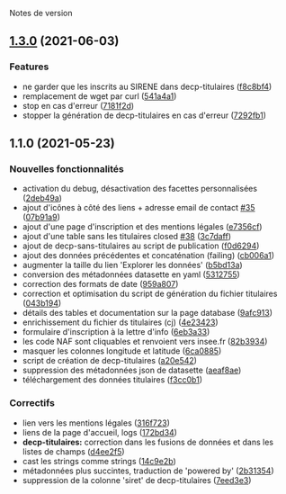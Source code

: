 Notes de version
## [1.3.0](https://github.com/ColinMaudry/decp-table-schema-utils/compare/v1.2.0...v1.3.0) (2021-06-03)


### Features

* ne garder que les inscrits au SIRENE dans decp-titulaires ([f8c8bf4](https://github.com/ColinMaudry/decp-table-schema-utils/commit/f8c8bf4de76f5a11e89276f1e66db38912f8dcfe))
* remplacement de wget par curl ([541a4a1](https://github.com/ColinMaudry/decp-table-schema-utils/commit/541a4a16fb3a9ea2e5db203ce15fbbed8ec9981e))
* stop en cas d'erreur ([7181f2d](https://github.com/ColinMaudry/decp-table-schema-utils/commit/7181f2d54a7dab47df758d7f4dc741b323171d1b))
* stopper la génération de decp-titulaires en cas d'erreur ([7292fb1](https://github.com/ColinMaudry/decp-table-schema-utils/commit/7292fb1ad478f60e1c17148c8db1d44308493021))

## 1.1.0 (2021-05-23)

### Nouvelles fonctionnalités

* activation du debug, désactivation des facettes personnalisées ([2deb49a](https://github.com/ColinMaudry/decp-table-schema-utils/commit/2deb49aa00c64347f34a65ccb15282f8f5e42cd8))
* ajout d'icônes à côté des liens + adresse email de contact [#35](https://github.com/ColinMaudry/decp-table-schema-utils/issues/35) ([07b91a9](https://github.com/ColinMaudry/decp-table-schema-utils/commit/07b91a9ed945268369e4421a2212abeab4a109f7))
* ajout d'une page d'inscription et des mentions légales ([e7356cf](https://github.com/ColinMaudry/decp-table-schema-utils/commit/e7356cfe675b63d2235e63fe151ac082269fc4f0))
* ajout d'une table sans les titulaires closed [#38](https://github.com/ColinMaudry/decp-table-schema-utils/issues/38) ([3c7daff](https://github.com/ColinMaudry/decp-table-schema-utils/commit/3c7daffc3a7cd05daca3bfcfaf3ea4dbb1f33499))
* ajout de decp-sans-titulaires au script de publication ([f0d6294](https://github.com/ColinMaudry/decp-table-schema-utils/commit/f0d6294f763361553a6583da0007061d7e4c6930))
* ajout des données précédentes et concaténation (failing) ([cb006a1](https://github.com/ColinMaudry/decp-table-schema-utils/commit/cb006a161ea2cd96bd5d78f058af582f4a88b8d2))
* augmenter la taille du lien 'Explorer les données' ([b5bd13a](https://github.com/ColinMaudry/decp-table-schema-utils/commit/b5bd13abd853f073e596d063cbbded4654efd497))
* conversion des métadonnées datasette en yaml ([5312755](https://github.com/ColinMaudry/decp-table-schema-utils/commit/53127550124591de024a1c0a55ebbcfdda05c302))
* correction des formats de date ([959a807](https://github.com/ColinMaudry/decp-table-schema-utils/commit/959a807ef0bba0608d3664093404f448e4b0c309))
* correction et optimisation du script de génération du fichier titulaires ([043b194](https://github.com/ColinMaudry/decp-table-schema-utils/commit/043b1945ddb4d1cdf5560a387e5e69e43d714c82))
* détails des tables et documentation sur la page database ([9afc913](https://github.com/ColinMaudry/decp-table-schema-utils/commit/9afc913cde77c188bb62008b6568f4d2522d460a))
* enrichissement du fichier ds titulaires (cj) ([4e23423](https://github.com/ColinMaudry/decp-table-schema-utils/commit/4e2342325383fb70ff2d7ff665a5df8e2149959b))
* formulaire d'inscription à la lettre d'info ([6eb3a33](https://github.com/ColinMaudry/decp-table-schema-utils/commit/6eb3a337ab6b3f805bc908ba3d157ac855aef537))
* les code NAF sont cliquables et renvoient vers insee.fr ([82b3934](https://github.com/ColinMaudry/decp-table-schema-utils/commit/82b3934c0a505cdc5eb2296dbc366ee31ce7076e))
* masquer les colonnes longitude et latitude ([6ca0885](https://github.com/ColinMaudry/decp-table-schema-utils/commit/6ca0885d3f138d7dc1bab32f6cc7095e90e175c4))
* script de création de decp-titulaires ([a20e542](https://github.com/ColinMaudry/decp-table-schema-utils/commit/a20e542857ff374ebc4eb496a2faeb9b57b5336d))
* suppression des métadonnées json de datasette ([aeaf8ae](https://github.com/ColinMaudry/decp-table-schema-utils/commit/aeaf8ae62f62ba01f9d4e31dee76ceb7683dcfb2))
* téléchargement des données titulaires ([f3cc0b1](https://github.com/ColinMaudry/decp-table-schema-utils/commit/f3cc0b1ee10af7e0f489e5712ad7e0dfe156334b))

### Correctifs

* lien vers les mentions légales ([316f723](https://github.com/ColinMaudry/decp-table-schema-utils/commit/316f72315bee86056e496f3e48a09d23c5a06a32))
* liens de la page d'accueil, logs ([172bd34](https://github.com/ColinMaudry/decp-table-schema-utils/commit/172bd34776cef29e12f5e0e8fa9981b7516f25fc))
* **decp-titulaires:** correction dans les fusions de données et dans les listes de champs ([d4ee2f5](https://github.com/ColinMaudry/decp-table-schema-utils/commit/d4ee2f50b45f4b9cf8d9fea17b9cc40eacc15adc))
* cast les strings comme strings ([14c9e2b](https://github.com/ColinMaudry/decp-table-schema-utils/commit/14c9e2b34132ff51c781aa846ad4dadf91c35811))
* métadonnées plus succintes, traduction de 'powered by' ([2b31354](https://github.com/ColinMaudry/decp-table-schema-utils/commit/2b31354884c27cc4bbff462beaed256f2a4639e1))
* suppression de la colonne 'siret' de decp-titulaires ([7eed3e3](https://github.com/ColinMaudry/decp-table-schema-utils/commit/7eed3e314706f797f459042ad0ee9b37eb5eaba5))
